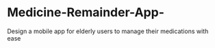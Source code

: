# Medicine-Remainder-App-
Design a mobile app for elderly users to manage their medications with ease
